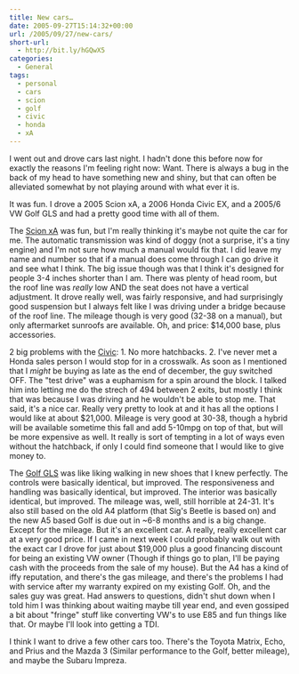 ```yaml
---
title: New cars…
date: 2005-09-27T15:14:32+00:00
url: /2005/09/27/new-cars/
short-url:
  - http://bit.ly/hGQwX5
categories:
  - General
tags:
  - personal
  - cars
  - scion
  - golf
  - civic
  - honda
  - xA
---
```

I went out and drove cars last night. I hadn't done this before now for exactly the reasons I'm feeling right now: Want. There is always a bug in the back of my head to have something new and shiny, but that can often be alleviated somewhat by not playing around with what ever it is.

It was fun. I drove a 2005 Scion xA, a 2006 Honda Civic EX, and a 2005/6 VW Golf GLS and had a pretty good time with all of them.

The [Scion xA](http://www.scion.com/showroom/xa/gallery/) was fun, but I'm really thinking it's maybe not quite the car for me. The automatic transmission was kind of doggy (not a surprise, it's a tiny engine) and I'm not sure how much a manual would fix that. I did leave my name and number so that if a manual does come through I can go drive it and see what I think. The big issue though was that I think it's designed for people 3-4 inches shorter than I am. There was plenty of head room, but the roof line was <i>really</i> low AND the seat does not have a vertical adjustment. It drove really well, was fairly responsive, and had surprisingly good suspension but I always felt like I was driving under a bridge because of the roof line. The mileage though is very good (32-38 on a manual), but only aftermarket sunroofs are available. Oh, and price: $14,000 base, plus accessories.

2 big problems with the [Civic](http://automobiles.honda.com/models/specifications_descriptions.asp?ModelName=Civic+Sedan&#038;Category=EX): 1. No more hatchbacks. 2. I've never met a Honda sales person I would stop for in a crosswalk. As soon as I mentioned that I <i>might</i> be buying as late as the end of december, the guy switched OFF. The "test drive" was a euphamism for a spin around the block. I talked him into letting me do the strech of 494 between 2 exits, but mostly I think that was because I was driving and he wouldn't be able to stop me. That said, it's a nice car. Really very pretty to look at and it has all the options I would like at about $21,000. Mileage is very good at 30-38, though a hybrid will be available sometime this fall and add 5-10mpg on top of that, but will be more expensive as well. It really is sort of tempting in a lot of ways even without the hatchback, if only I could find someone that I would like to give money to.

The [Golf GLS](http://www.vw.com/golf/index.html) was like liking walking in new shoes that I knew perfectly. The controls were basically identical, but improved. The responsiveness and handling was basically identical, but improved. The interior was basically identical, but improved. The mileage was, well, still horrible at 24-31. It's also still based on the old A4 platform (that Sig's Beetle is based on) and the new A5 based Golf is due out in ~6-8 months and is a big change. Except for the mileage. But it's an excellent car. A really, really excellent car at a very good price. If I came in next week I could probably walk out with the exact car I drove for just about $19,000 plus a good financing discount for being an existing VW owner (Though if things go to plan, I'll be paying cash with the proceeds from the sale of my house). But the A4 has a kind of iffy reputation, and there's the gas mileage, and there's the problems I had with service after my warranty expired on my existing Golf. Oh, and the sales guy was great. Had answers to questions, didn't shut down when I told him I was thinking about waiting maybe till year end, and even gossiped a bit about "fringe" stuff like converting VW's to use E85 and fun things like that. Or maybe I'll look into getting a TDI.

I think I want to drive a few other cars too. There's the Toyota Matrix, Echo, and Prius and the Mazda 3 (Similar performance to the Golf, better mileage), and maybe the Subaru Impreza.